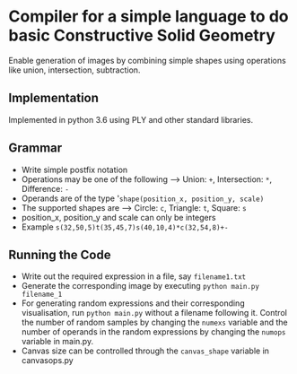 # Compiler for a simple language to do basic Constructive Solid Geometry
Enable generation of images by combining simple shapes using operations like union, intersection, subtraction.


## Implementation
Implemented in python 3.6 using PLY and other standard libraries.

## Grammar
 - Write simple postfix notation
 - Operations may be one of the following --> Union: ```+```, Intersection: ```*```, Difference: ```-```
 - Operands are of the type '```shape(position_x, position_y, scale)```
 - The supported shapes are --> Circle: ```c```, Triangle: ```t```, Square: ```s```
 - position_x, position_y and scale can only be integers
 - Example ```s(32,50,5)t(35,45,7)s(40,10,4)*c(32,54,8)+-```

## Running the Code
 - Write out the required expression in a file, say ```filename1.txt```
 - Generate the corresponding image by executing ```python main.py filename_1```
 - For generating random expressions and their corresponding visualisation, run ```python main.py``` without a filename following it. Control the number of random samples by changing the ```numexs``` variable and the number of operands in the random expressions by changing the ```numops``` variable in main.py.
 - Canvas size can be controlled through the ```canvas_shape``` variable in canvasops.py
